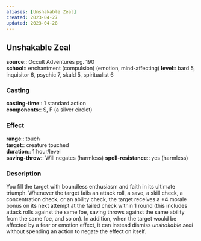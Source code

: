 ```yaml
---
aliases: [Unshakable Zeal]
created: 2023-04-27
updated: 2023-04-28
---
```


## Unshakable Zeal

**source**:: Occult Adventures pg. 190  
**school**:: enchantment (compulsion) (emotion, mind-affecting)
**level**:: bard 5, inquisitor 6, psychic 7, skald 5, spiritualist 6

### Casting

**casting-time**:: 1 standard action  
**components**:: S, F (a silver circlet)

### Effect

**range**:: touch  
**target**:: creature touched  
**duration**:: 1 hour/level  
**saving-throw**:: Will negates (harmless)
**spell-resistance**:: yes (harmless)

### Description

You fill the target with boundless enthusiasm and faith in its ultimate triumph. Whenever the target fails an attack roll, a save, a skill check, a concentration check, or an ability check, the target receives a +4 morale bonus on its next attempt at the failed check within 1 round (this includes attack rolls against the same foe, saving throws against the same ability from the same foe, and so on). In addition, when the target would be affected by a fear or emotion effect, it can instead dismiss *unshakable zeal* without spending an action to negate the effect on itself.
